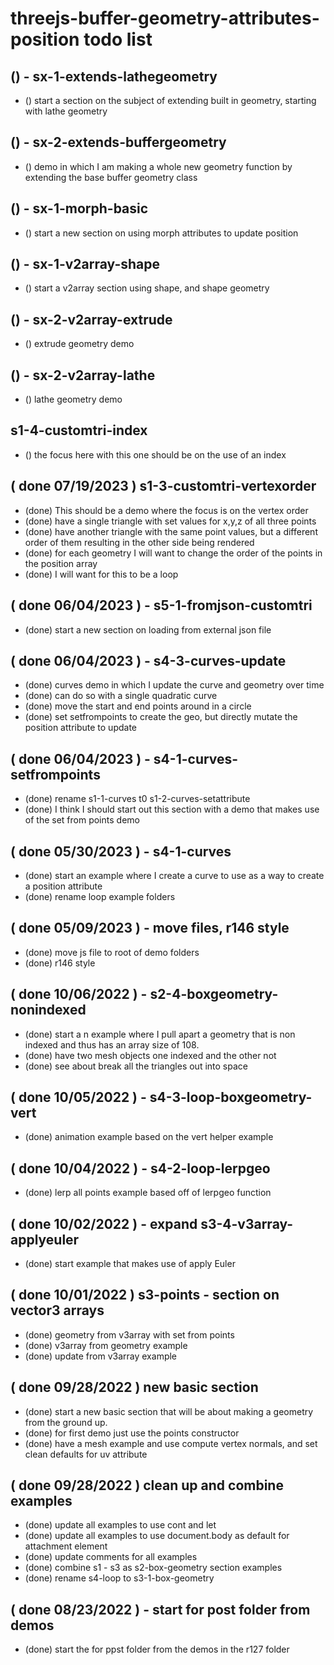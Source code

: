 # threejs-buffer-geometry-attributes-position todo list

<!-- EXTENDS SECTION -->

## () - sx-1-extends-lathegeometry
* () start a section on the subject of extending built in geometry, starting with lathe geometry

## () - sx-2-extends-buffergeometry
* () demo in which I am making a whole new geometry function by extending the base buffer geometry class

<!-- MORPH ATTRIBUTES SECTION -->

## () - sx-1-morph-basic
* () start a new section on using morph attributes to update position

<!-- V2 ARRAY SECTION -->

## () - sx-1-v2array-shape
* () start a v2array section using shape, and shape geometry

## () - sx-2-v2array-extrude
* () extrude geometry demo

## () - sx-2-v2array-lathe
* () lathe geometry demo

<!-- s1 - CUSTOM TRIANGLE SECTION -->

## s1-4-customtri-index
* () the focus here with this one should be on the use of an index

<!-- s2 - BOX GEOMETRY SECTION -->

<!-- s3 - V3 ARRAY SECTION -->

<!-- s4 - CURVES SECTION -->

<!-- s5 - FROM JSON SECTION -->

<!-- s6 - LOOP SECTION -->

<!-- DONE -->

## ( done 07/19/2023 ) s1-3-customtri-vertexorder
* (done) This should be a demo where the focus is on the vertex order
* (done) have a single triangle with set values for x,y,z of all three points
* (done) have another triangle with the same point values, but a different order of them resulting in the other side being rendered
* (done) for each geometry I will want to change the order of the points in the position array
* (done) I will want for this to be a loop

## ( done 06/04/2023 ) - s5-1-fromjson-customtri
* (done) start a new section on loading from external json file

## ( done 06/04/2023 ) - s4-3-curves-update
* (done) curves demo in which I update the curve and geometry over time
* (done) can do so with a single quadratic curve
* (done) move the start and end points around in a circle
* (done) set setfrompoints to create the geo, but directly mutate the position attribute to update

## ( done 06/04/2023 ) - s4-1-curves-setfrompoints
* (done) rename s1-1-curves t0 s1-2-curves-setattribute
* (done) I think I should start out this section with a demo that makes use of the set from points demo

## ( done 05/30/2023 ) - s4-1-curves
* (done) start an example where I create a curve to use as a way to create a position attribute
* (done) rename loop example folders

## ( done 05/09/2023 ) - move files, r146 style
* (done) move js file to root of demo folders
* (done) r146 style

## ( done 10/06/2022 ) - s2-4-boxgeometry-nonindexed
* (done) start a n example where I pull apart a geometry that is non indexed and thus has an array size of 108.
* (done) have two mesh objects one indexed and the other not
* (done) see about break all the triangles out into space 

## ( done 10/05/2022 ) - s4-3-loop-boxgeometry-vert
* (done) animation example based on the vert helper example

## ( done 10/04/2022 ) - s4-2-loop-lerpgeo
* (done) lerp all points example based off of lerpgeo function

## ( done 10/02/2022 ) - expand s3-4-v3array-applyeuler
* (done) start example that makes use of apply Euler

## ( done 10/01/2022 ) s3-points - section on vector3 arrays
* (done) geometry from v3array with set from points
* (done) v3array from geometry example
* (done) update from v3array example

## ( done 09/28/2022 ) new basic section
* (done) start a new basic section that will be about making a geometry from the ground up.
* (done) for first demo just use the points constructor
* (done) have a mesh example and use compute vertex normals, and set clean defaults for uv attribute

## ( done 09/28/2022 ) clean up and combine examples
* (done) update all examples to use cont and let
* (done) update all examples to use document.body as default for attachment element
* (done) update comments for all examples
* (done) combine s1 - s3 as s2-box-geometry section examples
* (done) rename s4-loop to s3-1-box-geometry

## ( done 08/23/2022 ) - start for post folder from demos
* (done) start the for ppst folder from the demos in the r127 folder
